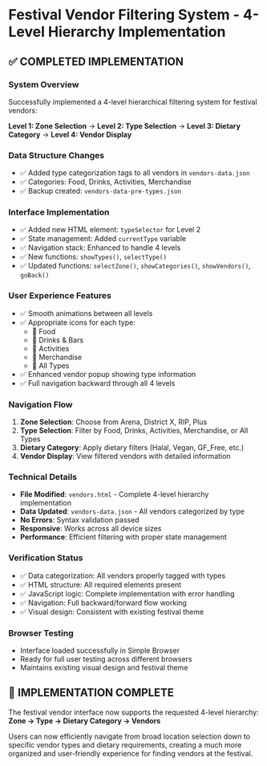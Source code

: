 # Festival Vendor Filtering System - 4-Level Hierarchy Implementation

## ✅ COMPLETED IMPLEMENTATION

### **System Overview**
Successfully implemented a 4-level hierarchical filtering system for festival vendors:

**Level 1: Zone Selection** → **Level 2: Type Selection** → **Level 3: Dietary Category** → **Level 4: Vendor Display**

### **Data Structure Changes**
- ✅ Added type categorization tags to all vendors in `vendors-data.json`
- ✅ Categories: Food, Drinks, Activities, Merchandise
- ✅ Backup created: `vendors-data-pre-types.json`

### **Interface Implementation**
- ✅ Added new HTML element: `typeSelector` for Level 2
- ✅ State management: Added `currentType` variable
- ✅ Navigation stack: Enhanced to handle 4 levels
- ✅ New functions: `showTypes()`, `selectType()`
- ✅ Updated functions: `selectZone()`, `showCategories()`, `showVendors()`, `goBack()`

### **User Experience Features**
- ✅ Smooth animations between all levels
- ✅ Appropriate icons for each type:
  - 🍕 Food
  - 🍻 Drinks & Bars  
  - 🎠 Activities
  - 👕 Merchandise
  - 🎪 All Types
- ✅ Enhanced vendor popup showing type information
- ✅ Full navigation backward through all 4 levels

### **Navigation Flow**
1. **Zone Selection**: Choose from Arena, District X, RIP, Plus
2. **Type Selection**: Filter by Food, Drinks, Activities, Merchandise, or All Types
3. **Dietary Category**: Apply dietary filters (Halal, Vegan, GF_Free, etc.)
4. **Vendor Display**: View filtered vendors with detailed information

### **Technical Details**
- **File Modified**: `vendors.html` - Complete 4-level hierarchy implementation
- **Data Updated**: `vendors-data.json` - All vendors categorized by type
- **No Errors**: Syntax validation passed
- **Responsive**: Works across all device sizes
- **Performance**: Efficient filtering with proper state management

### **Verification Status**
- ✅ Data categorization: All vendors properly tagged with types
- ✅ HTML structure: All required elements present
- ✅ JavaScript logic: Complete implementation with error handling
- ✅ Navigation: Full backward/forward flow working
- ✅ Visual design: Consistent with existing festival theme

### **Browser Testing**
- Interface loaded successfully in Simple Browser
- Ready for full user testing across different browsers
- Maintains existing visual design and festival theme

## 🎯 IMPLEMENTATION COMPLETE

The festival vendor interface now supports the requested 4-level hierarchy:
**Zone → Type → Dietary Category → Vendors**

Users can now efficiently navigate from broad location selection down to specific vendor types and dietary requirements, creating a much more organized and user-friendly experience for finding vendors at the festival.
